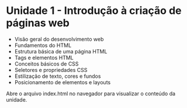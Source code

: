 
# Unidade 1 - Introdução à criação de páginas web
- Visão geral do desenvolvimento web
- Fundamentos do HTML
- Estrutura básica de uma página HTML
- Tags e elementos HTML
- Conceitos básicos de CSS
- Seletores e propriedades CSS
- Estilização de texto, cores e fundos
- Posicionamento de elementos e layouts

Abre o arquivo index.html no navegador para visualizar o conteúdo da unidade.